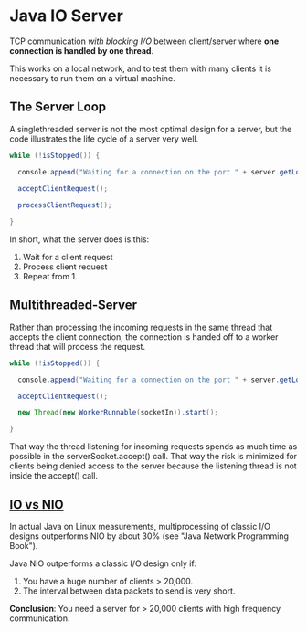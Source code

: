 # Java IO Server
TCP communication *with blocking I/O* between client/server where **one connection is handled by one thread**.

This works on a local network, and to test them with many clients it is necessary to run them on a virtual machine.

## The Server Loop
A singlethreaded server is not the most optimal design for a server, but the code illustrates the life cycle of a 
server very well.

```java
while (!isStopped()) {

  console.append("Waiting for a connection on the port " + server.getLocalPort() + "...\n");

  acceptClientRequest();
  
  processClientRequest();

}
```
In short, what the server does is this:
1. Wait for a client request
2. Process client request
3. Repeat from 1.

## Multithreaded-Server
Rather than processing the incoming requests in the same thread that accepts the client connection, the connection is handed off to a worker thread that will process the request.

```java
while (!isStopped()) {

  console.append("Waiting for a connection on the port " + server.getLocalPort() + "...\n");

  acceptClientRequest();

  new Thread(new WorkerRunnable(socketIn)).start();

}
```
That way the thread listening for incoming requests spends as much time as possible in the serverSocket.accept() call. That way the risk is minimized for clients being denied access to the server because the listening thread is not inside the accept() call.

## [IO vs NIO](http://tutorials.jenkov.com/java-nio/nio-vs-io.html#pageToc)
In actual Java on Linux measurements, multiprocessing of classic I/O designs outperforms NIO by about 30% (see "Java Network Programming Book").

Java NIO outperforms a classic I/O design only if:
1. You have a huge number of clients > 20,000.
2. The interval between data packets to send is very short.<br>

**Conclusion**: You need a server for > 20,000 clients with high frequency communication.
